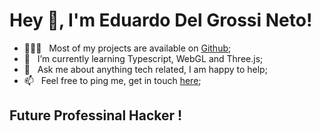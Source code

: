 # Hey 👋, I'm Eduardo Del Grossi Neto!

- 👨🏻‍💻 &nbsp; Most of my projects are available on [Github](https://github.com/eduardodelgrossi?tab=repositories);
- 🌱 &nbsp; I’m currently learning Typescript, WebGL and Three.js; 
- 💬 &nbsp; Ask me about anything tech related, I am happy to help;
- 📫 &nbsp; Feel free to ping me, get in touch [here](https://eduardodelgrossi.github.io);

## Future Professinal Hacker !

<br />
